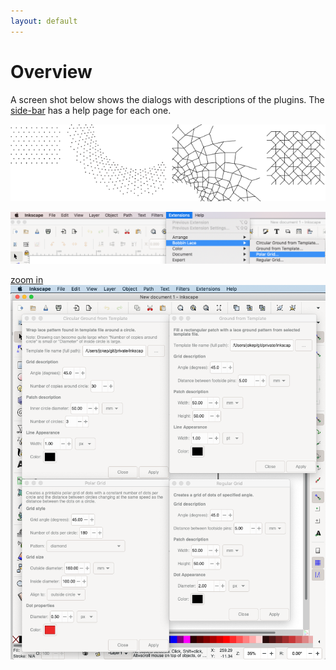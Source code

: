```yaml
---
layout: default
---
```

Overview
========

A screen shot below shows the dialogs with descriptions of the plugins.
The [side-bar](#sidebar) has a help page for each one.

![titles](home-images/examples.png)

![menu](home-images/menu.png)

[zoom in](home-images/dialogs.png)
![dialogs](home-images/dialogs.png)
